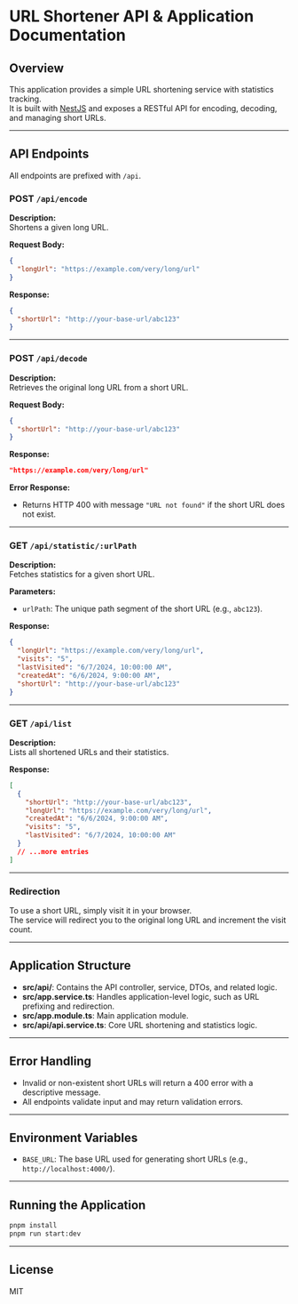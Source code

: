 # URL Shortener API & Application Documentation

## Overview

This application provides a simple URL shortening service with statistics tracking.  
It is built with [NestJS](https://nestjs.com/) and exposes a RESTful API for encoding, decoding, and managing short URLs.

---

## API Endpoints

All endpoints are prefixed with `/api`.

### **POST** `/api/encode`

**Description:**  
Shortens a given long URL.

**Request Body:**
```json
{
  "longUrl": "https://example.com/very/long/url"
}
```

**Response:**
```json
{
  "shortUrl": "http://your-base-url/abc123"
}
```

---

### **POST** `/api/decode`

**Description:**  
Retrieves the original long URL from a short URL.

**Request Body:**
```json
{
  "shortUrl": "http://your-base-url/abc123"
}
```

**Response:**
```json
"https://example.com/very/long/url"
```

**Error Response:**
- Returns HTTP 400 with message `"URL not found"` if the short URL does not exist.

---

### **GET** `/api/statistic/:urlPath`

**Description:**  
Fetches statistics for a given short URL.

**Parameters:**
- `urlPath`: The unique path segment of the short URL (e.g., `abc123`).

**Response:**
```json
{
  "longUrl": "https://example.com/very/long/url",
  "visits": "5",
  "lastVisited": "6/7/2024, 10:00:00 AM",
  "createdAt": "6/6/2024, 9:00:00 AM",
  "shortUrl": "http://your-base-url/abc123"
}
```

---

### **GET** `/api/list`

**Description:**  
Lists all shortened URLs and their statistics.

**Response:**
```json
[
  {
    "shortUrl": "http://your-base-url/abc123",
    "longUrl": "https://example.com/very/long/url",
    "createdAt": "6/6/2024, 9:00:00 AM",
    "visits": "5",
    "lastVisited": "6/7/2024, 10:00:00 AM"
  }
  // ...more entries
]
```

---

### **Redirection**

To use a short URL, simply visit it in your browser.  
The service will redirect you to the original long URL and increment the visit count.

---

## Application Structure

- **src/api/**: Contains the API controller, service, DTOs, and related logic.
- **src/app.service.ts**: Handles application-level logic, such as URL prefixing and redirection.
- **src/app.module.ts**: Main application module.
- **src/api/api.service.ts**: Core URL shortening and statistics logic.

---

## Error Handling

- Invalid or non-existent short URLs will return a 400 error with a descriptive message.
- All endpoints validate input and may return validation errors.

---

## Environment Variables

- `BASE_URL`: The base URL used for generating short URLs (e.g., `http://localhost:4000/`).

---

## Running the Application

```bash
pnpm install
pnpm run start:dev
```

---

## License

MIT